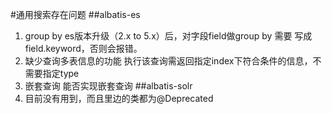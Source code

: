 #通用搜索存在问题
##albatis-es
1. group by
	es版本升级（2.x to 5.x）后，对字段field做group by 需要 写成field.keyword，否则会报错。
2. 缺少查询多表信息的功能
	执行该查询需返回指定index下符合条件的信息，不需要指定type
3. 嵌套查询
	能否实现嵌套查询
##albatis-solr
1. 目前没有用到，而且里边的类都为@Deprecated
